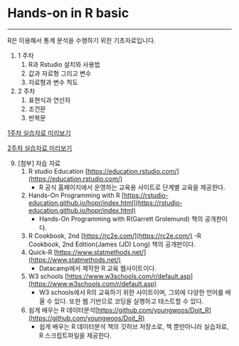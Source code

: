 # Hands-on in R basic
---

R은 이용해서 통계 분석을 수행하기 위한 기초자료입니다.

1. 1 주차
   1) R과 Rstudio 설치와 사용법
   2) 값과 자료형 그리고 변수
   3) 자료형과 변수 척도
2. 2 주차
   1) 표현식과 연산자
   2) 조건문
   3) 반복문

[1주차 실습자료 미리보기](https://htmlpreview.github.io/?https://github.com/sung-hyo/Hands-on-in-Rbasic/blob/main/1%EC%A3%BC%EC%B0%A8%20R%20%EA%B5%90%EC%9C%A1(%EA%B8%B0%EC%B4%88).html)

[2주차 실습자료 미리보기](https://htmlpreview.github.io/?https://github.com/sung-hyo/Hands-on-in-Rbasic/blob/main/2%EC%A3%BC%EC%B0%A8%20R%20%EA%B5%90%EC%9C%A1(%EA%B8%B0%EC%B4%88)_%EC%88%98%EC%A0%95.html)

9. [첨부] 자습 자료
   1) R studio Education [https://education.rstudio.com/](https://education.rstudio.com/)
      - R 공식 홈페이지에서 운영하는 교육용 사이트로 단계별 교육을 제공한다.  
   3) Hands-On Programming with R [https://rstudio-education.github.io/hopr/index.html](https://rstudio-education.github.io/hopr/index.html)
      - Hands-On Programming with R(Garrett Grolemund) 책의 공개판이다.
   5) R Cookbook, 2nd [https://rc2e.com/](https://rc2e.com/)
      -R Cookbook, 2nd Edition(James (JD) Long) 책의 공개판이다. 
   7) Quick-R [https://www.statmethods.net/](https://www.statmethods.net/)
      - Datacamp에서 제작한 R 교육 웹사이트이다. 
   9) W3 schools [https://www.w3schools.com/r/default.asp](https://www.w3schools.com/r/default.asp)
       - W3 schools에서 R의 교육하기 위한 사이트이며, 그외에 다양한 언어를 배울 수 있다. 또한 웹 기반으로 코딩을 실행하고 테스트할 수 있다. 
   11) 쉽게 배우는 R 데이터분석[https://github.com/youngwoos/Doit_R](https://github.com/youngwoos/Doit_R)
       - 쉽게 배우는 R 데이터분석 책의 깃허브 저장소로, 책 뿐만아니라 실습자료, R 스크립트파일을 제공한다. 
